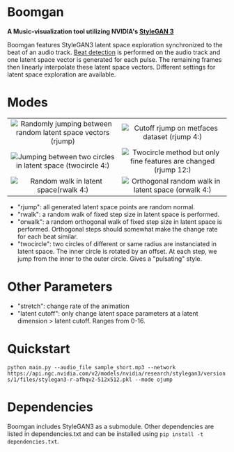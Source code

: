 # Boomgan
__A Music-visualization tool utilizing NVIDIA's [StyleGAN 3](https://github.com/NVlabs/stylegan3)__

Boomgan features StyleGAN3 latent space exploration synchronized to the beat of an audio track. [Beat detection](https://www.ee.columbia.edu/~dpwe/pubs/Ellis07-beattrack.pdf) is performed on the audio track and one latent space vector is generated for each pulse. The remaining frames then linearly interpolate these latent space vectors. Different settings for latent space exploration are available.

# Modes

|              |    |
:-------------------------:|:-------------------------:
![Randomly jumping between random latent space vectors (rjump)](rjump.gif) | ![Cutoff rjump on metfaces dataset (rjump 4:)](faces_rjump_4.gif)
![Jumping between two circles in latent space (twocircle 4:)](twocircle_4.gif) | ![Twocircle method but only fine features are changed (rjump 12:)](twocircle_onlyhigh.gif)
![Random walk in latent space(rwalk 4:)](rwalk.gif) | ![Orthogonal random walk in latent space (orwalk 4:)](orwalk_4.gif)


- "rjump": all generated latent space points are random normal.
- "rwalk": a random walk of fixed step size in latent space is performed.
- "orwalk": a random orthogonal walk of fixed step size in latent space is performed. Orthogonal steps should somewhat make the change rate for each beat similar.
- "twocircle": two circles of different or same radius are instanciated in latent space. The inner circle is rotated by an offset. At each step, we jump from the inner to the outer circle. Gives a "pulsating" style.

# Other Parameters

- "stretch": change rate of the animation
- "latent cutoff": only change latent space parameters at a latent dimension > latent cutoff. Ranges from 0-16.

# Quickstart 

`python main.py --audio_file sample_short.mp3 --network https://api.ngc.nvidia.com/v2/models/nvidia/research/stylegan3/versions/1/files/stylegan3-r-afhqv2-512x512.pkl --mode ojump`

# Dependencies
Boomgan includes StyleGAN3 as a submodule. Other dependencies are listed in dependencies.txt and can be installed using `pip install -t dependencies.txt`.

